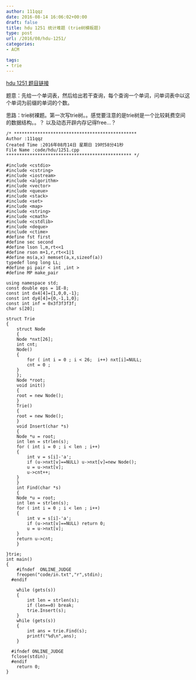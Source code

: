 ```yaml
---
author: 111qqz
date: 2016-08-14 16:06:02+00:00
draft: false
title: hdu 1251 统计难题 (trie树模板题)
type: post
url: /2016/08/hdu-1251/
categories:
- ACM

tags:
- trie
---
```


[hdu 1251 题目链接](http://acm.hdu.edu.cn/showproblem.php?pid=1251)

题意：先给一个单词表，然后给出若干查询，每个查询一个单词，问单词表中以这个单词为前缀的单词的个数。

思路：trie树裸题。第一次写trie树。。感觉要注意的是trie树是一个比较耗费空间的数据结构。。？ 以及动态开辟内存记得free...？
 

    
    /* ***********************************************
    Author :111qqz
    Created Time :2016年08月14日 星期日 19时58分41秒
    File Name :code/hdu/1251.cpp
    ************************************************ */
    
    #include <cstdio>
    #include <cstring>
    #include <iostream>
    #include <algorithm>
    #include <vector>
    #include <queue>
    #include <stack>
    #include <set>
    #include <map>
    #include <string>
    #include <cmath>
    #include <cstdlib>
    #include <deque>
    #include <ctime>
    #define fst first
    #define sec second
    #define lson l,m,rt<<1
    #define rson m+1,r,rt<<1|1
    #define ms(a,x) memset(a,x,sizeof(a))
    typedef long long LL;
    #define pi pair < int ,int >
    #define MP make_pair
    
    using namespace std;
    const double eps = 1E-8;
    const int dx4[4]={1,0,0,-1};
    const int dy4[4]={0,-1,1,0};
    const int inf = 0x3f3f3f3f;
    char s[20];
    
    struct Trie
    {
        struct Node
        {
    	Node *nxt[26];
    	int cnt;
    	Node()
    	{
    	    for ( int i = 0 ; i < 26;  i++) nxt[i]=NULL;
    	    cnt = 0 ;
    	}
        };
        Node *root;
        void init()
        {
    	root = new Node();
        }
        Trie()
        {
    	root = new Node();
        }
        void Insert(char *s)
        {
    	Node *u = root;
    	int len = strlen(s);
    	for ( int i = 0 ; i < len ; i++)
    	{
    	    int v = s[i]-'a';
    	    if (u->nxt[v]==NULL) u->nxt[v]=new Node();
    	    u = u->nxt[v];
    	    u->cnt++;
    	}
        }
        int Find(char *s)
        {
    	Node *u = root;
    	int len = strlen(s);
    	for ( int i = 0 ; i < len ; i++)
    	{
    	    int v = s[i]-'a';
    	    if (u->nxt[v]==NULL) return 0;
    	    u = u->nxt[v];
    	}
    	return u->cnt;
        }
    
    }trie;
    int main()
    {
    	#ifndef  ONLINE_JUDGE 
    	freopen("code/in.txt","r",stdin);
      #endif
    
    	while (gets(s))
    	{
    	    int len = strlen(s);
    	    if (len==0) break;
    	    trie.Insert(s);
    	}
    	while (gets(s))
    	{
    	    int ans = trie.Find(s);
    	    printf("%d\n",ans);
    	}
    
      #ifndef ONLINE_JUDGE  
      fclose(stdin);
      #endif
        return 0;
    }
    



